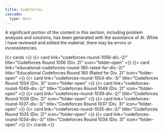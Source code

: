 ```yaml
---
title: Codeforces
cascade:
  type: docs
---
```


A significant portion of the content in this section, including problem analyses and solutions, has been generated with the assistance of AI. While I have reviewed and edited the material, there may be errors or inconsistencies.

{{< cards >}}
  {{< card link="codeforces-round-1056-div.-2/" title="Codeforces Round 1056 (Div. 2)" icon="folder-open" >}}
  {{< card link="educational-codeforces-round-180-rated-for-div.-2/" title="Educational Codeforces Round 180 (Rated for Div. 2)" icon="folder-open" >}}
  {{< card link="codeforces-round-1054-div.-3/" title="Codeforces Round 1054 (Div. 3)" icon="folder-open" >}}
  {{< card link="codeforces-round-1049-div.-2/" title="Codeforces Round 1049 (Div. 2)" icon="folder-open" >}}
  {{< card link="codeforces-round-1039-div.-2/" title="Codeforces Round 1039 (Div. 2)" icon="folder-open" >}}
  {{< card link="codeforces-round-1037-div.-3/" title="Codeforces Round 1037 (Div. 3)" icon="folder-open" >}}
  {{< card link="codeforces-round-1035-div.-2/" title="Codeforces Round 1035 (Div. 2)" icon="folder-open" >}}
  {{< card link="codeforces-round-1034-div.-3/" title="Codeforces Round 1034 (Div. 3)" icon="folder-open" >}}
{{< /cards >}}